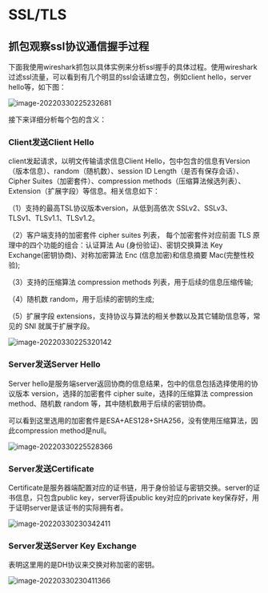 # SSL/TLS

## **抓包观察ssl协议通信握手过程**

下面我使用wireshark抓包以具体实例来分析ssl握手的具体过程。使用wireshark过滤ssl流量，可以看到有几个明显的ssl会话建立包，例如client hello，server hello等，如下图：

![image-20220330225232681](https://gitee.com/bright_xu/blog-image/raw/master/202203302252821.png)

接下来详细分析每个包的含义：

### Client发送Client Hello

client发起请求，以明文传输请求信息Client Hello，包中包含的信息有Version（版本信息）、random（随机数）、session ID Length（是否有保存会话）、Cipher Suites（加密套件）、compression methods（压缩算法候选列表）、Extension（扩展字段）等信息。相关信息如下：

（1）支持的最高TSL协议版本version，从低到高依次 SSLv2、SSLv3、 TLSv1、TLSv1.1、TLSv1.2。

（2）客户端支持的加密套件 cipher suites 列表， 每个加密套件对应前面 TLS 原理中的四个功能的组合：认证算法 Au (身份验证)、密钥交换算法 Key Exchange(密钥协商)、对称加密算法 Enc (信息加密)和信息摘要 Mac(完整性校验);

（3）支持的压缩算法 compression methods 列表，用于后续的信息压缩传输;

（4）随机数 random，用于后续的密钥的生成;

（5）扩展字段 extensions，支持协议与算法的相关参数以及其它辅助信息等，常见的 SNI 就属于扩展字段。

![image-20220330225320142](https://gitee.com/bright_xu/blog-image/raw/master/202203302253194.png)

### Server发送Server Hello

Server hello是服务端server返回协商的信息结果，包中的信息包括选择使用的协议版本 version，选择的加密套件 cipher suite，选择的压缩算法 compression method、随机数 random 等，其中随机数用于后续的密钥协商。

可以看到这里选用的加密套件是ESA+AES128+SHA256，没有使用压缩算法，因此compression method是null。

![image-20220330225528366](https://gitee.com/bright_xu/blog-image/raw/master/202203302255423.png)

### Server发送Certificate

Certificate是服务器端配置对应的证书链，用于身份验证与密钥交换。server的证书信息，只包含public key，server将该public key对应的private key保存好，用于证明server是该证书的实际拥有者。

![image-20220330230342411](https://gitee.com/bright_xu/blog-image/raw/master/202203302303453.png)

### Server发送Server Key Exchange

表明这里用的是DH协议来交换对称加密的密钥。

![image-20220330230411366](https://gitee.com/bright_xu/blog-image/raw/master/202203302304404.png)

